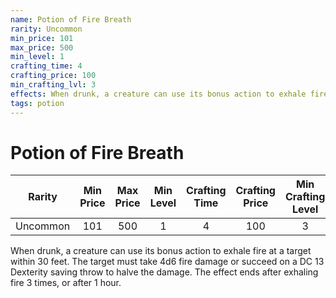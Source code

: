 ```yaml
---
name: Potion of Fire Breath
rarity: Uncommon
min_price: 101
max_price: 500
min_level: 1
crafting_time: 4
crafting_price: 100
min_crafting_lvl: 3
effects: When drunk, a creature can use its bonus action to exhale fire at a target within 30 feet. The target must take 4d6 fire damage or succeed on a DC 13 Dexterity saving throw to halve the damage. The effect ends after exhaling fire 3 times, or after 1 hour.
tags: potion
---
```

# Potion of Fire Breath


| **Rarity** | **Min Price** | **Max Price** | **Min Level** | **Crafting Time** | **Crafting Price** | **Min Crafting Level** |
|:---:|:---:|:---:|:---:|:---:|:---:|:---:|
| Uncommon | 101 | 500 | 1 | 4 | 100 | 3 |

When drunk, a creature can use its bonus action to exhale fire at a target within 30 feet. The target must take 4d6 fire damage or succeed on a DC 13 Dexterity saving throw to halve the damage. The effect ends after exhaling fire 3 times, or after 1 hour.